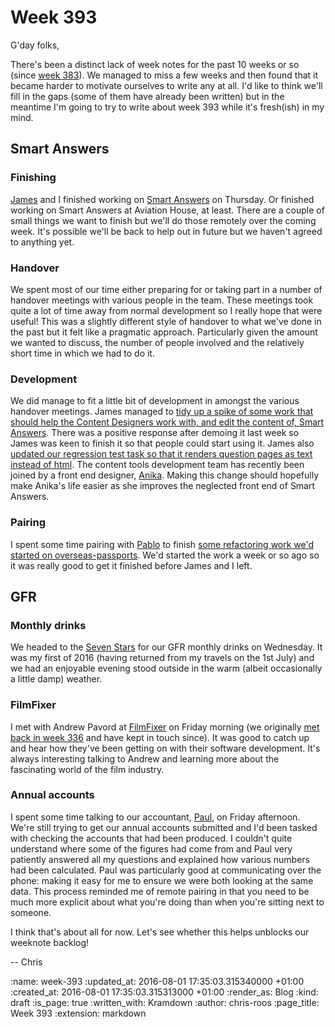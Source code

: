 Week 393
========

G'day folks,

There's been a distinct lack of week notes for the past 10 weeks or so (since [week 383][week-383]). We managed to miss a few weeks and then found that it became harder to motivate ourselves to write any at all. I'd like to think we'll fill in the gaps (some of them have already been written) but in the meantime I'm going to try to write about week 393 while it's fresh(ish) in my mind.

## Smart Answers

### Finishing

[James][james-mead] and I finished working on [Smart Answers][smart-answers] on Thursday. Or finished working on Smart Answers at Aviation House, at least. There are a couple of small things we want to finish but we'll do those remotely over the coming week. It's possible we'll be back to help out in future but we haven't agreed to anything yet.

### Handover

We spent most of our time either preparing for or taking part in a number of handover meetings with various people in the team. These meetings took quite a lot of time away from normal development so I really hope that were useful! This was a slightly different style of handover to what we've done in the past but it felt like a pragmatic approach. Particularly given the amount we wanted to discuss, the number of people involved and the relatively short time in which we had to do it.

### Development

We did manage to fit a little bit of development in amongst the various handover meetings. James managed to [tidy up a spike of some work that should help the Content Designers work with, and edit the content of, Smart Answers][smart-answers-pr-2667]. There was a positive response after demoing it last week so James was keen to finish it so that people could start using it. James also [updated our regression test task so that it renders question pages as text instead of html][smart-answers-pr-2659]. The content tools development team has recently been joined by a front end designer, [Anika][anika-henke]. Making this change should hopefully make Anika's life easier as she improves the neglected front end of Smart Answers.

### Pairing

I spent some time pairing with [Pablo][pablo-manrubia] to finish [some refactoring work we'd started on overseas-passports][smart-answers-pr-2662]. We'd started the work a week or so ago so it was really good to get it finished before James and I left.

## GFR

### Monthly drinks

We headed to the [Seven Stars][seven-stars] for our GFR monthly drinks on Wednesday. It was my first of 2016 (having returned from my travels on the 1st July) and we had an enjoyable evening stood outside in the warm (albeit occasionally a little damp) weather.

### FilmFixer

I met with Andrew Pavord at [FilmFixer][filmfixer] on Friday morning (we originally [met back in week 336][week-336-gfr] and have kept in touch since). It was good to catch up and hear how they've been getting on with their software development. It's always interesting talking to Andrew and learning more about the fascinating world of the film industry.

### Annual accounts

I spent some time talking to our accountant, [Paul][proactive-paul], on Friday afternoon. We're still trying to get our annual accounts submitted and I'd been tasked with checking the accounts that had been produced. I couldn't quite understand where some of the figures had come from and Paul very patiently answered all my questions and explained how various numbers had been calculated. Paul was particularly good at communicating over the phone: making it easy for me to ensure we were both looking at the same data. This process reminded me of remote pairing in that you need to be much more explicit about what you're doing than when you're sitting next to someone.

I think that's about all for now. Let's see whether this helps unblocks our weeknote backlog!

-- Chris

[anika-henke]: http://blog.selfthinker.org/
[filmfixer]: http://filmfixer.co.uk/
[james-mead]: /james-mead
[pablo-manrubia]: http://pmanrubia.info/
[proactive-paul]: https://www.proactive.uk.net/
[seven-stars]: https://en.wikipedia.org/wiki/Seven_Stars,_Holborn
[smart-answers]: https://github.com/alphagov/smart-answers
[smart-answers-pr-2659]: https://github.com/alphagov/smart-answers/pull/2659
[smart-answers-pr-2662]: https://github.com/alphagov/smart-answers/pull/2662
[smart-answers-pr-2667]: https://github.com/alphagov/smart-answers/pull/2667
[week-336-gfr]: /week-336#gfr
[week-383]: /week-383

:name: week-393
:updated_at: 2016-08-01 17:35:03.315340000 +01:00
:created_at: 2016-08-01 17:35:03.315313000 +01:00
:render_as: Blog
:kind: draft
:is_page: true
:written_with: Kramdown
:author: chris-roos
:page_title: Week 393
:extension: markdown
